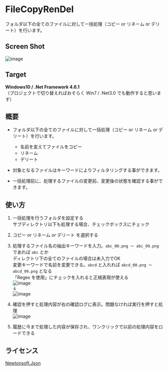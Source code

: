 # FileCopyRenDel
フォルダ以下の全てのファイルに対して一括処理（コピー or リネーム or デリート）を行います。  

## Screen Shot
![image](https://user-images.githubusercontent.com/85425896/122248116-d11aa280-cf02-11eb-964e-9984654b0a1b.png)

## Target
**Windows10 / .Net Framework 4.6.1**  
（プロジェクトで切り替えればおそらく Win7 / .Net3.0 でも動作すると思います）

## 概要
* フォルダ以下の全てのファイルに対して一括処理（コピー or リネーム or デリート）を行います。
    * 名前を変えてファイルをコピー  
    * リネーム  
    * デリート  

* 対象となるファイルはキーワードによりフィルタリングする事ができます。

* 一括処理前に、処理するファイルの変更前、変更後の状態を確認する事ができます。

## 使い方
1. 一括処理を行うフォルダを設定する  
 サブディレクトリ以下も処理する場合、チェックボックスにチェック
2. コピー or リネーム or デリート を選択する  
 
3. 処理するファイル名の抽出キーワードを入力。`abc_00.png ～ abc_99.png` であれば `abc` とか  
 ディレクトリ下の全てのファイルの場合は未入力でOK  
 変更キーワードで名前を変更できる。`abcd` と入れれば `abcd_00.png ～ abcd_99.png` となる  
 「Regex を使用」にチェックを入れると正規表現が使える  
 ![image](https://user-images.githubusercontent.com/85425896/122248678-3373a300-cf03-11eb-92b9-5bad31d41dce.png)  
 ↓  
 ![image](https://user-images.githubusercontent.com/85425896/122248856-5900ac80-cf03-11eb-9227-b24065f4eceb.png)
 
4. 確認を押すと処理内容が右の確認ログに表示。問題なければ実行を押すと処理  
![image](https://user-images.githubusercontent.com/85425896/122249666-ffe54880-cf03-11eb-892b-08d4b2259469.png)  
 
5. 履歴に今まで処理した内容が保存され、ワンクリックで以前の処理内容をロードできる 

## ライセンス
[Newtonsoft.Json](https://github.com/JamesNK/Newtonsoft.Json/blob/master/LICENSE.md)
